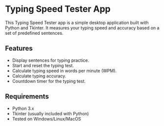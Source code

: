# Typing Speed Tester App

This Typing Speed Tester app is a simple desktop application built with Python and Tkinter. It measures your typing speed and accuracy based on a set of predefined sentences.

## Features

- Display sentences for typing practice.
- Start and reset the typing test.
- Calculate typing speed in words per minute (WPM).
- Calculate typing accuracy.
- Countdown timer for the typing test.

## Requirements

- Python 3.x
- Tkinter (usually included with Python)
- Tested on Windows/Linux/MacOS

